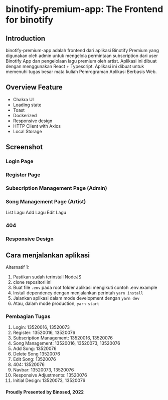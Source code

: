 # binotify-premium-app: The Frontend for binotify

## Introduction

binotify-premium-app adalah frontend dari aplikasi Binotify Premium yang digunakan oleh admin untuk mengelola permintaan subscription dari user Binotify App dan pengelolaan lagu premium oleh artist. Aplikasi ini dibuat dengan menggunakan React + Typescript. Aplikasi ini dibuat untuk memenuhi tugas besar mata kuliah Pemrograman Aplikasi Berbasis Web.

## Overview Feature

- Chakra UI
- Loading state
- Toast
- Dockerized
- Responsive design
- HTTP Client with Axios
- Local Storage

## Screenshot

### Login Page

### Register Page

### Subscription Management Page (Admin)

### Song Management Page (Artist)

List Lagu
Add Lagu
Edit Lagu

### 404

### Responsive Design

## Cara menjalankan aplikasi

Alternatif 1:

1. Pastikan sudah terinstall NodeJS
2. clone repositori ini
3. Buat file `.env` pada root folder aplikasi mengikuti contoh .env.example
4. Install dependency dengan menjalankan perintah `yarn install`
5. Jalankan aplikasi dalam mode development dengan `yarn dev`
6. Atau, dalam mode production, `yarn start`

### Pembagian Tugas

1. Login: 13520016, 13520073
2. Register: 13520016, 13520076
3. Subscription Management: 13520016, 13520076
4. Song Management: 13520016, 13520073, 13520076
5. Add Song: 13520076
6. Delete Song 13520076
7. Edit Song: 13520076
8. 404: 13520076
9. Navbar: 13520073, 13520076
10. Responsive Adjustments: 13520076
11. Initial Design: 13520073, 13520076

#### Proudly Presented by Binosed, 2022

